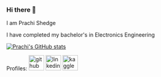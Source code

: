 ### Hi there 👋

I am Prachi Shedge

I have completed my bachelor's in Electronics Engineering

[![Prachi's GitHub stats](https://github-readme-stats.vercel.app/api?username=prachi558)](https://github.com/prachi558)

Profiles:
[<img src='https://cdn.jsdelivr.net/npm/simple-icons@3.0.1/icons/github.svg' alt='github' height='40'>](https://github.com/prachi558)  [<img src='https://cdn.jsdelivr.net/npm/simple-icons@3.0.1/icons/linkedin.svg' alt='linkedin' height='40'>](https://www.linkedin.com/in/prachi-shedge-95a484134)
[<img src='https://cdn.jsdelivr.net/npm/simple-icons@3.0.1/icons/kaggle.svg' alt='kaggle' height='40'>](https://www.linkedin.com/in/prachi-shedge-95a484134)





